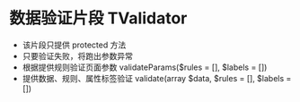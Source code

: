 # 数据验证片段 TValidator
- 该片段只提供 protected 方法
- 只要验证失败，将跑出参数异常
- 根据提供规则验证页面参数 validateParams($rules = [], $labels = [])
- 提供数据、规则、属性标签验证 validate(array $data, $rules = [], $labels = [])
